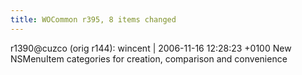 ```yaml
---
title: WOCommon r395, 8 items changed
---
```


r1390@cuzco (orig r144): wincent | 2006-11-16 12:28:23 +0100 New NSMenuItem categories for creation, comparison and convenience
